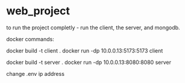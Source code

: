 # web_project
to run the project completly - run the client, the server, and mongodb.

docker commands:

docker build -t client .
docker run -dp 10.0.0.13:5173:5173 client

docker build -t server .
docker run -dp 10.0.0.13:8080:8080 server

change .env ip address